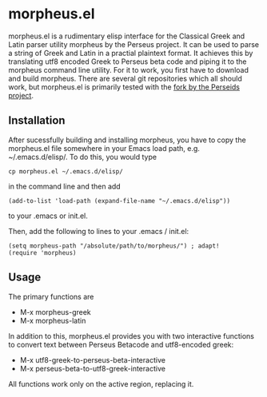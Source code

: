 morpheus.el
===========

morpheus.el is a rudimentary elisp interface for the Classical Greek
and Latin parser utility morpheus by the Perseus project. It can be
used to parse a string of Greek and Latin in a practial plaintext
format. It achieves this by translating utf8 encoded Greek to Perseus
beta code and piping it to the morpheus command line utility. For it
to work, you first have to download and build morpheus. There are
several git repositories which all should work, but morpheus.el is
primarily tested with the [fork by the Perseids
project](https://github.com/perseids-tools/morpheus).


Installation
------------

After sucessfully building and installing morpheus, you have to copy
the morpheus.el file somewhere in your Emacs load path, e.g.
~/.emacs.d/elisp/. To do this, you would type

	cp morpheus.el ~/.emacs.d/elisp/
	
in the command line and then add

	(add-to-list 'load-path (expand-file-name "~/.emacs.d/elisp"))
	
to your .emacs or init.el.

Then, add the following to lines to your .emacs / init.el:

	(setq morpheus-path "/absolute/path/to/morpheus/") ; adapt!
	(require 'morpheus)


Usage
-----
The primary functions are 

  * M-x morpheus-greek
  * M-x morpheus-latin
  
In addition to this, morpheus.el provides you with two interactive
functions to convert text between Perseus Betacode and utf8-encoded greek:

  * M-x utf8-greek-to-perseus-beta-interactive
  * M-x perseus-beta-to-utf8-greek-interactive
  
All functions work only on the active region, replacing it.
